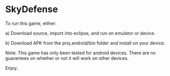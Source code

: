 SkyDefense
==========

To run this game, either:

a) Download source, import into eclipse, and run on emulator or device.

b) Download APK from the proj.android/bin folder and install on your device.

Note: This game has only been tested for android devices. There are no guarantees on whether or not it will work on other devices.

Enjoy.
